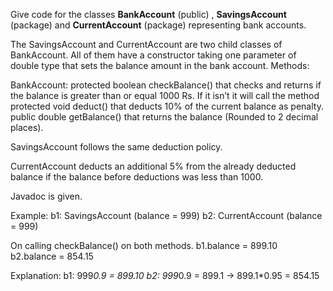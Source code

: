 Give code for the classes **BankAccount** (public) ,  **SavingsAccount** (package) and **CurrentAccount** (package) representing bank accounts. 

The SavingsAccount and CurrentAccount are two child classes of BankAccount. All of them have a constructor taking one parameter of double type that sets the balance amount in the bank account. Methods: 

BankAccount:   protected boolean checkBalance() that checks and returns if the balance is greater than or equal 1000 Rs. If it isn’t it will call the method protected void deduct() that deducts 10% of the current balance as penalty.  public double getBalance() that returns the balance (Rounded to 2 decimal places).

SavingsAccount follows the same deduction policy. 

CurrentAccount deducts an additional 5% from the already deducted balance if the balance before deductions was less than 1000.

Javadoc is given.

Example:
b1: SavingsAccount (balance = 999)
b2: CurrentAccount (balance = 999)

On calling checkBalance() on both methods.
b1.balance = 899.10
b2.balance = 854.15

Explanation:
b1: 999*0.9 = 899.10
b2: 999*0.9 = 899.1 -> 899.1*0.95 = 854.15